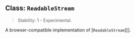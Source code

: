 ## Class: `ReadableStream`

<!-- YAML
added: v18.0.0
-->

> Stability: 1 - Experimental.

A browser-compatible implementation of [`ReadableStream`][].
